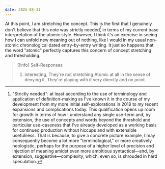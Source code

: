 ```yaml
---
date: 2025-08-31
---
```

At this point, I am stretching the concept. This is the first that I genuinely don't believe that this note was strictly needed[^1] in terms of my current base interpretation of the atomic style. However, I think it's an exercise in seeing how I can unfold new meaning out of nothing, like I would in my usual non-atomic chronological dated entry-by-entry writing. It just so happens that the word "atomic" perfectly captures this concern of concept stretching and thresholding.

[^1]: "Strictly needed": at least according to the use of terminology and application of definition-making as I've known it in the course of my development from my more initial self-explorations in 2019 to my recent expansions and complications today. This qualification opens up room for growth in terms of how I understand any single use-term and, by extension, the use of concepts and words beyond the threshold and particular use-caseness that I've already developed as a working basis for continued production without hiccups and with extensible usefulness. That is because, to give a concrete picture example, I may consequently become a lot more "terminological," or more creatively neologistic, perhaps for the purpose of a higher level of precision and injection of meaning amidst even more ambitious syntactical—and, by extension, suggestive—complexity, which, even so, is shrouded in hard speculation.

> [!info] Self-Responses
> 1. interesting, They're not stretching Atomic at all in the sense of denying it. They're playing with it very directly and on point.